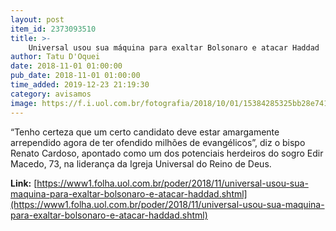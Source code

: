 ```yaml
---
layout: post
item_id: 2373093510
title: >-
    Universal usou sua máquina para exaltar Bolsonaro e atacar Haddad
author: Tatu D'Oquei
date: 2018-11-01 01:00:00
pub_date: 2018-11-01 01:00:00
time_added: 2019-12-23 21:19:30
category: avisamos
image: https://f.i.uol.com.br/fotografia/2018/10/01/15384285325bb28e7417a03_1538428532_3x2_xl.jpg
---
```


“Tenho certeza que um certo candidato deve estar amargamente arrependido agora de ter ofendido milhões de evangélicos”, diz o bispo Renato Cardoso, apontado como um dos potenciais herdeiros do sogro Edir Macedo, 73, na liderança da Igreja Universal do Reino de Deus.

**Link:** [https://www1.folha.uol.com.br/poder/2018/11/universal-usou-sua-maquina-para-exaltar-bolsonaro-e-atacar-haddad.shtml](https://www1.folha.uol.com.br/poder/2018/11/universal-usou-sua-maquina-para-exaltar-bolsonaro-e-atacar-haddad.shtml)

